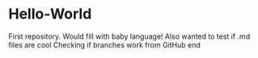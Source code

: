 # Hello-World
First repository. Would fill with baby language!
Also wanted to test if .md files are cool
Checking if branches work from GitHub end
